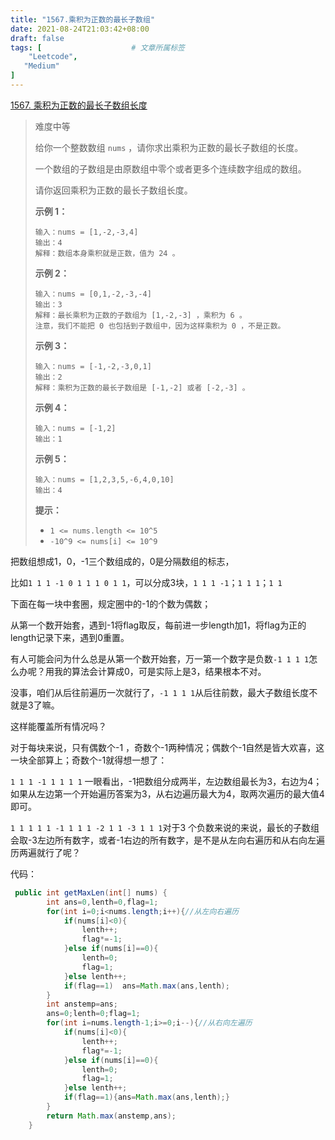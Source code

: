 ```yaml
---
title: "1567.乘积为正数的最长子数组"
date: 2021-08-24T21:03:42+08:00
draft: false
tags: [                    # 文章所属标签
    "Leetcode",
   "Medium"
]
---
```


[1567. 乘积为正数的最长子数组长度](https://leetcode-cn.com/problems/maximum-length-of-subarray-with-positive-product/)

>难度中等
>
>给你一个整数数组 `nums` ，请你求出乘积为正数的最长子数组的长度。
>
>一个数组的子数组是由原数组中零个或者更多个连续数字组成的数组。
>
>请你返回乘积为正数的最长子数组长度。
>
> 
>
>**示例 1：**
>
>```
>输入：nums = [1,-2,-3,4]
>输出：4
>解释：数组本身乘积就是正数，值为 24 。
>```
>
>**示例 2：**
>
>```
>输入：nums = [0,1,-2,-3,-4]
>输出：3
>解释：最长乘积为正数的子数组为 [1,-2,-3] ，乘积为 6 。
>注意，我们不能把 0 也包括到子数组中，因为这样乘积为 0 ，不是正数。
>```
>
>**示例 3：**
>
>```
>输入：nums = [-1,-2,-3,0,1]
>输出：2
>解释：乘积为正数的最长子数组是 [-1,-2] 或者 [-2,-3] 。
>```
>
>**示例 4：**
>
>```
>输入：nums = [-1,2]
>输出：1
>```
>
>**示例 5：**
>
>```
>输入：nums = [1,2,3,5,-6,4,0,10]
>输出：4
>```
>
> 
>
>**提示：**
>
>- `1 <= nums.length <= 10^5`
>- `-10^9 <= nums[i] <= 10^9`

把数组想成1，0，-1三个数组成的，0是分隔数组的标志，

比如`1 1 1 -1 0 1 1 1 0 1 1`，可以分成3块，`1 1 1 -1`；`1 1 1`；`1 1`

下面在每一块中套圈，规定圈中的-1的个数为偶数；

从第一个数开始套，遇到-1将flag取反，每前进一步length加1，将flag为正的length记录下来，遇到0重置。

有人可能会问为什么总是从第一个数开始套，万一第一个数字是负数`-1 1 1 1`怎么办呢？用我的算法会计算成0，可是实际上是3，结果根本不对。

没事，咱们从后往前遍历一次就行了，`-1 1 1 1`从后往前数，最大子数组长度不就是3了嘛。

这样能覆盖所有情况吗？

对于每块来说，只有偶数个-1 ，奇数个-1两种情况；偶数个-1自然是皆大欢喜，这一块全部算上；奇数个-1就得想一想了：

`1 1 1 -1 1 1 1 1` 一眼看出，-1把数组分成两半，左边数组最长为3，右边为4；如果从左边第一个开始遍历答案为3，从右边遍历最大为4，取两次遍历的最大值4即可。

`1 1 1 1 1 -1 1 1 1 -2 1 1 -3 1 1 1`对于3 个负数来说的来说，最长的子数组会取-3左边所有数字，或者-1右边的所有数字，是不是从左向右遍历和从右向左遍历两遍就行了呢？

代码：

```java
 public int getMaxLen(int[] nums) {
        int ans=0,lenth=0,flag=1;
        for(int i=0;i<nums.length;i++){//从左向右遍历
            if(nums[i]<0){
                lenth++;
                flag*=-1;
            }else if(nums[i]==0){
                lenth=0;
                flag=1;
            }else lenth++;
            if(flag==1)  ans=Math.max(ans,lenth);
        }
        int anstemp=ans;
        ans=0;lenth=0;flag=1;
        for(int i=nums.length-1;i>=0;i--){//从右向左遍历
            if(nums[i]<0){
                lenth++;
                flag*=-1;
            }else if(nums[i]==0){
                lenth=0;
                flag=1;
            }else lenth++;
            if(flag==1){ans=Math.max(ans,lenth);}
        }
        return Math.max(anstemp,ans);
    }
```





